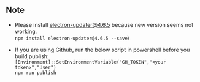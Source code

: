 ## Note

* Please install electron-updater@4.6.5 because new version seems not working.\
`npm install electron-updater@4.6.5 --save`\

* If you are using Github, run the below script in powershell before you build publish:\
`[Environment]::SetEnvironmentVariable("GH_TOKEN","<your token>","User")`\
`npm run publish`
